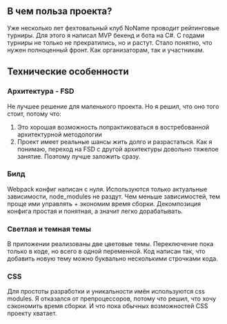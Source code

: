 ## В чем польза проекта?
Уже несколько лет фехтовальный клуб NoName проводит рейтинговые турниры. Для этого я написал MVP бекенд и бота на C#. С годами турниры не только не прекратились, но и растут. Стало понятно, что нужен полноценный фронт. Как организаторам, так и участникам.

## Технические особенности

### Архитектура - FSD
Не лучшее решение для маленького проекта. Но я решил, что оно того стоит, потому что:
1. Это хорошая возможность попрактиковаться в востребованной архитектурной методологии
2. Проект имеет реальные шансы жить долго и разрастаться. Как я понимаю, переход на FSD с другой архитектуры довольно тяжелое занятие. Поэтому лучше заложить сразу.

### Билд
Webpack конфиг написан с нуля. Используются только актуальные зависимости, node_modules не раздут. Чем меньше зависимостей, тем проще ими управлять + экономим время сборки.
Декомпозиция конфига простая и понятная, а значит легко дорабатывать.

### Светлая и темная темы
В приложении реализованы две цветовые темы. Переключение пока только в коде, но всего в одной переменной. Код написан так, что добавить новую тему можно буквально несколькими строчками кода.

### CSS
Для простоты разработки и уникальности имён используются css modules.
Я отказался от препроцессоров, потому что решил, что хочу сэкономить время сборки. И что пока обычных возможностей CSS проекту хватает.
